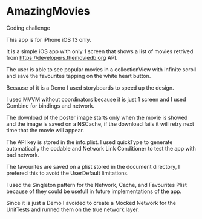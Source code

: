 # AmazingMovies
Coding challenge

This app is for iPhone iOS 13 only.

It is a simple iOS app with only 1 screen that shows a list of movies retrived from https://developers.themoviedb.org API.

The user is able to see popular movies in a collectionView with infinite scroll and save the favourites tapping on the white heart button.

Because of it is a Demo I used storyboards to speed up the design.

I used MVVM without coordinators because it is just 1 screen and I used Combine for bindings and network.

The download of the poster image starts only when the movie is showed and the image is saved on a NSCache, if the download fails it will retry next time that the movie will appear.

The API key is stored in the info.plist. I used quickType to generate automatically the codable and Network Link Conditioner to test the app with bad network.

The favourites are saved on a plist stored in the document directory, I prefered this to avoid the UserDefault limitations.

I used the Singleton pattern for the Network, Cache, and Favourites Plist  because of they could be usefull in future implementations of the app.

Since it is just a Demo I avoided to create a Mocked Network for the UnitTests and runned them on the true network layer.
